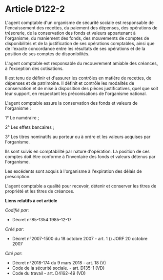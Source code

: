 # Article D122-2

L'agent comptable d'un organisme de sécurité sociale est responsable de l'encaissement des recettes, du paiement des
dépenses, des opérations de trésorerie, de la conservation des fonds et valeurs appartenant à l'organisme, du maniement des
fonds, des mouvements de comptes de disponibilités et de la justification de ses opérations comptables, ainsi que de l'exacte
concordance entre les résultats de ses opérations et de la position de ses comptes de disponibilités.

L'agent comptable est responsable du recouvrement amiable des créances, à l'exception des cotisations.

Il est tenu de définir et d'assurer les contrôles en matière de recettes, de dépenses et de patrimoine. Il définit et
contrôle les modalités de conservation et de mise à disposition des pièces justificatives, quel que soit leur support, en
respectant les préconisations de l'organisme national.

L'agent comptable assure la conservation des fonds et valeurs de l'organisme :

1° Le numéraire ;

2° Les effets bancaires ;

3° Les titres nominatifs au porteur ou à ordre et les valeurs acquises par l'organisme.

Ils sont suivis en comptabilité par nature d'opération. La position de ces comptes doit être conforme à l'inventaire des
fonds et valeurs détenus par l'organisme.

Les excédents sont acquis à l'organisme à l'expiration des délais de prescription.

L'agent comptable a qualité pour recevoir, détenir et conserver les titres de propriété et les titres de créances.

**Liens relatifs à cet article**

_Codifié par_:

  - Décret n°85-1354 1985-12-17

_Créé par_:

  - Décret n°2007-1500 du 18 octobre 2007 - art. 1 () JORF 20 octobre 2007

_Cité par_:

  - Décret n°2018-174 du 9 mars 2018 - art. 18 (V)
  - Code de la sécurité sociale. - art. D135-1 (VD)
  - Code du travail - art. D4162-49 (VD)
